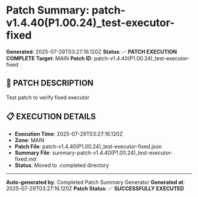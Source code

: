 # Patch Summary: patch-v1.4.40(P1.00.24)_test-executor-fixed

**Generated**: 2025-07-29T03:27:16.120Z
**Status**: ✅ **PATCH EXECUTION COMPLETE**
**Target**: MAIN
**Patch ID**: patch-v1.4.40(P1.00.24)_test-executor-fixed

## 🎯 **PATCH DESCRIPTION**

Test patch to verify fixed executor

## 📋 **EXECUTION DETAILS**

- **Execution Time**: 2025-07-29T03:27:16.120Z
- **Zone**: MAIN
- **Patch File**: patch-v1.4.40(P1.00.24)_test-executor-fixed.json
- **Summary File**: summary-patch-v1.4.40(P1.00.24)_test-executor-fixed.md
- **Status**: Moved to .completed directory

---
**Auto-generated by**: Completed Patch Summary Generator
**Generated at**: 2025-07-29T03:27:16.120Z
**Patch Status**: ✅ **SUCCESSFULLY EXECUTED**
